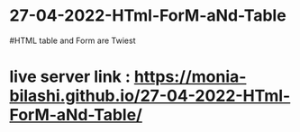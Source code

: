 # 27-04-2022-HTml-ForM-aNd-Table
#HTML table and Form are Twiest
# live server link : https://monia-bilashi.github.io/27-04-2022-HTml-ForM-aNd-Table/
